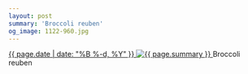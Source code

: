 ```yaml
---
layout: post
summary: 'Broccoli reuben'
og_image: 1122-960.jpg
---
```


<p>
 <time>
  <a href="/1122">
   {{ page.date | date: "%B %-d, %Y" }}
  </a>
 </time>
 <a href="/1122">
  <img alt="{{ page.summary }}" sizes="(min-width: 700px) 50vw, calc(100vw - 2rem)" src="{{ site.assets_url }}/1122-480.jpg" srcset="{{ site.assets_url }}/1122-240.jpg 240w, {{ site.assets_url }}/1122-480.jpg 480w, {{ site.assets_url }}/1122-720.jpg 720w, {{ site.assets_url }}/1122-960.jpg 960w"/>
 </a>
 <span>
  Broccoli reuben
 </span>
</p>

